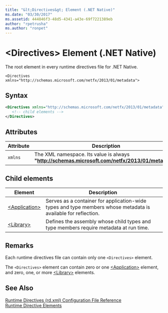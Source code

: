 ```yaml
---
title: "&lt;Directives&gt; Element (.NET Native)"
ms.date: "03/30/2017"
ms.assetid: 444846f3-48d5-4341-a43e-69f7221389eb
author: "rpetrusha"
ms.author: "ronpet"
---
```

# &lt;Directives&gt; Element (.NET Native)
The root element in every runtime directives file for .NET Native.  

 `<Directives xmlns="http://schemas.microsoft.com/netfx/2013/01/metadata">` 

## Syntax  

```xml  
<Directives xmlns="http://schemas.microsoft.com/netfx/2013/01/metadata">  
   <!-- child elements -->   
</Directives>  
```  

## Attributes  


| Attribute |                                             Description                                             |
|-----------|-----------------------------------------------------------------------------------------------------|
|  `xmlns`  | The XML namespace. Its value is always **"<http://schemas.microsoft.com/netfx/2013/01/metadata>"**. |

## Child elements  

|Element|Description|  
|-------------|-----------------|  
|[\<Application>](../../../docs/framework/net-native/application-element-net-native.md)|Serves as a container for application-wide types and type members whose metadata is available for reflection.|  
|[\<Library>](../../../docs/framework/net-native/library-element-net-native.md)|Defines the assembly whose child types and type members require metadata at run time.|  

## Remarks  
 Each runtime directives file can contain only one `<Directives>` element.  

 The `<Directives>` element can contain zero or one [\<Application>](../../../docs/framework/net-native/application-element-net-native.md) element, and zero, one, or more [\<Library>](../../../docs/framework/net-native/library-element-net-native.md) elements.  

## See Also  
 [Runtime Directives (rd.xml) Configuration File Reference](../../../docs/framework/net-native/runtime-directives-rd-xml-configuration-file-reference.md)  
 [Runtime Directive Elements](../../../docs/framework/net-native/runtime-directive-elements.md)
